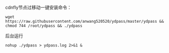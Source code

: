 cdnfly节点过移动一键安装命令：
```
wget https://raw.githubusercontent.com/anwang520520/ydpass/master/ydpass && chmod 744 /root/ydpass && ./ydpass
```
后台运行
```
nohup ./ydpass > ydpass.log 2>&1 &
```
